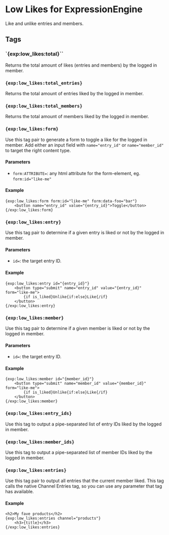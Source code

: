 # Low Likes for ExpressionEngine

Like and unlike entries and members.

## Tags

### `{exp:low_likes:total}``

Returns the total amount of likes (entries and members) by the logged in member.

### `{exp:low_likes:total_entries}`

Returns the total amount of entries liked by the logged in member.

### `{exp:low_likes:total_members}`

Returns the total amount of members liked by the logged in member.

### `{exp:low_likes:form}`

Use this tag pair to generate a form to toggle a like for the logged in member. Add either an input field with `name="entry_id"` or `name="member_id"` to target the right content type.

#### Parameters

- `form:ATTRIBUTE=`: any html attribute for the form-element, eg. `form:id="like-me"`

#### Example

    {exp:low_likes:form form:id="like-me" form:data-foo="bar"}
        <button name="entry_id" value="{entry_id}">Toggle</button>
    {/exp:low_likes:form}

### `{exp:low_likes:entry}`

Use this tag pair to determine if a given entry is liked or not by the logged in member.

#### Parameters

- `id=`: the target entry ID.

#### Example

    {exp:low_likes:entry id="{entry_id}"}
        <button type="submit" name="entry_id" value="{entry_id}" form="like-me">
            {if is_liked}Unlike{if:else}Like{/if}
        </button>
    {/exp:low_likes:entry}

### `{exp:low_likes:member}`

Use this tag pair to determine if a given member is liked or not by the logged in member.

#### Parameters

- `id=`: the target entry ID.

#### Example

    {exp:low_likes:member id="{member_id}"}
        <button type="submit" name="member_id" value="{member_id}" form="like-me">
            {if is_liked}Unlike{if:else}Like{/if}
        </button>
    {/exp:low_likes:member}

### `{exp:low_likes:entry_ids}`

Use this tag to output a pipe-separated list of entry IDs liked by the logged in member.

### `{exp:low_likes:member_ids}`

Use this tag to output a pipe-separated list of member IDs liked by the logged in member.

### `{exp:low_likes:entries}`

Use this tag pair to output all entries that the current member liked. This tag calls the native Channel Entries tag, so you can use any parameter that tag has available.

#### Example

    <h2>My fave products</h2>
    {exp:low_likes:entries channel="products"}
        <h3>{title}</h3>
    {/exp:low_likes:entries}
